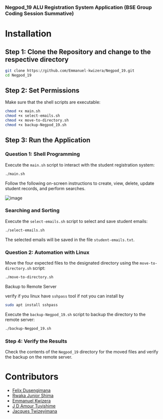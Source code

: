 ### Negpod_19 ALU Registration System Application (BSE Group Coding Session Summative)

# Installation

## Step 1: Clone the Repository and change to the respective directory

``` bash
git clone https://github.com/Emmanuel-kwizera/Negpod_19.git
cd Negpod_19
```

## Step 2: Set Permissions

Make sure that the shell scripts are executable:

```bash
chmod +x main.sh
chmod +x select-emails.sh
chmod +x move-to-directory.sh
chmod +x backup-Negpod_19.sh
```

## Step 3: Run the Application

### Question 1: Shell Programming

Execute the `main.sh` script to interact with the student registration system:

```bash
./main.sh
```

Follow the following on-screen instructions to create, view, delete, update student records, and perform searches.

![image](https://github.com/Emmanuel-kwizera/Negpod_19/assets/73703812/a59a5c31-753c-457a-8ffa-53f40e719cf6)


### Searching and Sorting

Execute the `select-emails.sh` script to select and save student emails:

```bash
./select-emails.sh
```
The selected emails will be saved in the file `student-emails.txt`.

### Question 2: Automation with Linux

Move the four expected files to the designated directory using the `move-to-directory.sh` script:

```bash
./move-to-directory.sh
```

Backup to Remote Server

verify if you linux have `sshpass` tool if not you can install by

```bash
sudo apt install sshpass
```

Execute the `backup-Negpod_19.sh` script to backup the directory to the remote server:

```bash
./backup-Negpod_19.sh
```

### Step 4: Verify the Results
Check the contents of the `Negpod_19` directory for the moved files and verify the backup on the remote server.


# Contributors

- [Felix Dusengimana](https://github.com/felixdusengimana)
- [Rwaka Junior Shima](https://github.com/jrwaka)
- [Emmanuel Kwizera](https://github.com/Emmanuel-kwizera)
- [J D Amour Tuyishime](https://github.com/tuyishimejeandamour)
- [Jacques Twizeyimana](https://github.com/jacques-twizeyimana)
